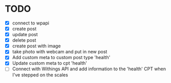# TODO

- [x] connect to wpapi
- [x] create post
- [x] update post
- [x] delete post
- [x] create post with image
- [x] take photo with webcam and put in new post
- [x] Add custom meta to custom post type 'health'
- [x] Update custom meta to cpt 'health'
- [ ] Connect with Withings API and add information to the 'health' CPT when I've stepped on the scales
